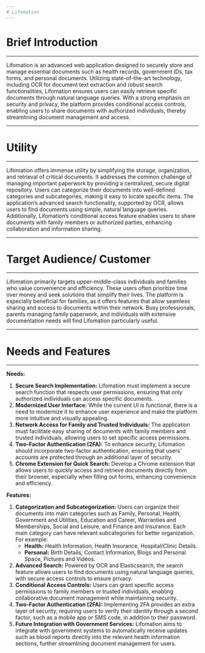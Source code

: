```yaml
---
# Lifomation
---
```

# Brief Introduction

---

Lifomation is an advanced web application designed to securely store and manage essential documents such as health records, government IDs, tax forms, and personal documents. Utilizing state-of-the-art technology, including OCR for document text extraction and robust search functionalities, Lifomation ensures users can easily retrieve specific documents through natural language queries. With a strong emphasis on security and privacy, the platform provides conditional access controls, enabling users to share documents with authorized individuals, thereby streamlining document management and access.

---

# Utility

---

Lifomation offers immense utility by simplifying the storage, organization, and retrieval of critical documents. It addresses the common challenge of managing important paperwork by providing a centralized, secure digital repository. Users can categorize their documents into well-defined categories and subcategories, making it easy to locate specific items. The application’s advanced search functionality, supported by OCR, allows users to find documents using simple, natural language queries. Additionally, Lifomation’s conditional access feature enables users to share documents with family members or authorized parties, enhancing collaboration and information sharing.

---

# Target Audience/ Customer

---

Lifomation primarily targets upper-middle-class individuals and families who value convenience and efficiency. These users often prioritize time over money and seek solutions that simplify their lives. The platform is especially beneficial for families, as it offers features that allow seamless sharing and access to documents within their network. Busy professionals, parents managing family paperwork, and individuals with extensive documentation needs will find Lifomation particularly useful.

---

# Needs and Features

---

**Needs:**

1. **Secure Search Implementation:** Lifomation must implement a secure search function that respects user permissions, ensuring that only authorized individuals can access specific documents.
2. **Modernized User Interface:** While the current UI is functional, there is a need to modernize it to enhance user experience and make the platform more intuitive and visually appealing.
3. **Network Access for Family and Trusted Individuals:** The application must facilitate easy sharing of documents with family members and trusted individuals, allowing users to set specific access permissions.
4. **Two-Factor Authentication (2FA):** To enhance security, Lifomation should incorporate two-factor authentication, ensuring that users' accounts are protected through an additional layer of security.
5. **Chrome Extension for Quick Search:** Develop a Chrome extension that allows users to quickly access and retrieve documents directly from their browser, especially when filling out forms, enhancing convenience and efficiency.

**Features:**

1. **Categorization and Subcategorization:** Users can organize their documents into main categories such as Family, Personal, Health, Government and Utilities, Education and Career, Warranties and Memberships, Social and Leisure, and Finance and Insurance. Each main category can have relevant subcategories for better organization. For example:
    - **Health:** Health Information, Health Insurance, Hospital/Clinic Details.
    - **Personal:** Birth Details, Contact Information, Blogs and Personal Space, Pictures and Videos.
2. **Advanced Search:** Powered by OCR and Elasticsearch, the search feature allows users to find documents using natural language queries, with secure access controls to ensure privacy.
3. **Conditional Access Controls:** Users can grant specific access permissions to family members or trusted individuals, enabling collaborative document management while maintaining security.
4. **Two-Factor Authentication (2FA):** Implementing 2FA provides an extra layer of security, requiring users to verify their identity through a second factor, such as a mobile app or SMS code, in addition to their password.
5. **Future Integration with Government Services:** Lifomation aims to integrate with government systems to automatically receive updates such as blood reports directly into the relevant health information sections, further streamlining document management for users.
